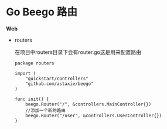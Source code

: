 # Go Beego 路由

__Web__

* routers

	在项目中routers目录下会有router.go这是用来配置路由
	
	````
	package routers

	import (
		"quickstart/controllers"
		"github.com/astaxie/beego"
	)

	func init() {
   		beego.Router("/", &controllers.MainController{})
   		//添加一个新的路由
   		beego.Router("/user", &controllers.UserController{})
	}
	````
